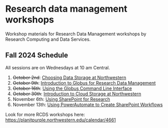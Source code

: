 # Research data management workshops
Workshop materials for Research Data Management workshops by Research Computing and Data Services.

## Fall 2024 Schedule
All sessions are on Wednesdays at 10 am Central.
1. ~~October 2nd~~: [Choosing Data Storage at Northwestern](https://planitpurple.northwestern.edu/event/619119)
2. ~~October 9th~~: [Introduction to Globus for Research Data Management](https://planitpurple.northwestern.edu/event/619120)
3. ~~October 16th~~: [Using the Globus Command Line Interface](https://planitpurple.northwestern.edu/event/619121)
4. ~~October 30th~~: [Introduction to Cloud Storage at Northwestern](https://planitpurple.northwestern.edu/event/619122)
5. November 6th: [Using SharePoint for Research](https://planitpurple.northwestern.edu/event/619123)
6. November 13th: [Using PowerAutomate to Create SharePoint Workflows](https://planitpurple.northwestern.edu/event/619124)

Look for more RCDS workshops here: https://planitpurple.northwestern.edu/calendar/4661
